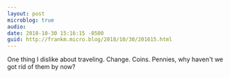 ```yaml
---
layout: post
microblog: true
audio: 
date: 2018-10-30 15:16:15 -0500
guid: http://frankm.micro.blog/2018/10/30/201615.html
---
```

One thing I dislike about traveling. Change. Coins. Pennies, why haven't we got rid of them by now?
